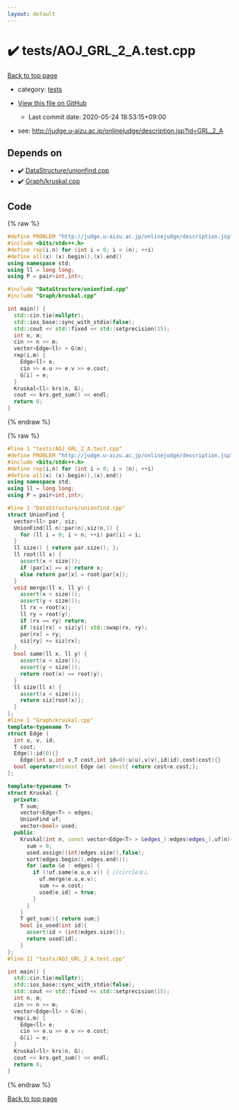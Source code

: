 ```yaml
---
layout: default
---
```


<!-- mathjax config similar to math.stackexchange -->
<script type="text/javascript" async
  src="https://cdnjs.cloudflare.com/ajax/libs/mathjax/2.7.5/MathJax.js?config=TeX-MML-AM_CHTML">
</script>
<script type="text/x-mathjax-config">
  MathJax.Hub.Config({
    TeX: { equationNumbers: { autoNumber: "AMS" }},
    tex2jax: {
      inlineMath: [ ['$','$'] ],
      processEscapes: true
    },
    "HTML-CSS": { matchFontHeight: false },
    displayAlign: "left",
    displayIndent: "2em"
  });
</script>

<script type="text/javascript" src="https://cdnjs.cloudflare.com/ajax/libs/jquery/3.4.1/jquery.min.js"></script>
<script src="https://cdn.jsdelivr.net/npm/jquery-balloon-js@1.1.2/jquery.balloon.min.js" integrity="sha256-ZEYs9VrgAeNuPvs15E39OsyOJaIkXEEt10fzxJ20+2I=" crossorigin="anonymous"></script>
<script type="text/javascript" src="../../assets/js/copy-button.js"></script>
<link rel="stylesheet" href="../../assets/css/copy-button.css" />


# :heavy_check_mark: tests/AOJ_GRL_2_A.test.cpp

<a href="../../index.html">Back to top page</a>

* category: <a href="../../index.html#b61a6d542f9036550ba9c401c80f00ef">tests</a>
* <a href="{{ site.github.repository_url }}/blob/master/tests/AOJ_GRL_2_A.test.cpp">View this file on GitHub</a>
    - Last commit date: 2020-05-24 18:53:15+09:00


* see: <a href="http://judge.u-aizu.ac.jp/onlinejudge/description.jsp?id=GRL_2_A">http://judge.u-aizu.ac.jp/onlinejudge/description.jsp?id=GRL_2_A</a>


## Depends on

* :heavy_check_mark: <a href="../../library/DataStructure/unionfind.cpp.html">DataStructure/unionfind.cpp</a>
* :heavy_check_mark: <a href="../../library/Graph/kruskal.cpp.html">Graph/kruskal.cpp</a>


## Code

<a id="unbundled"></a>
{% raw %}
```cpp
#define PROBLEM "http://judge.u-aizu.ac.jp/onlinejudge/description.jsp?id=GRL_2_A"
#include <bits/stdc++.h>
#define rep(i,n) for (int i = 0; i < (n); ++i)
#define all(x) (x).begin(),(x).end()
using namespace std;
using ll = long long;
using P = pair<int,int>;

#include "DataStructure/unionfind.cpp"
#include "Graph/kruskal.cpp"

int main() {
  std::cin.tie(nullptr);
  std::ios_base::sync_with_stdio(false);
  std::cout << std::fixed << std::setprecision(15);
  int n, m;
  cin >> n >> m;
  vector<Edge<ll> > G(m);
  rep(i,m) {
    Edge<ll> e;
    cin >> e.u >> e.v >> e.cost;
    G[i] = e;
  }
  Kruskal<ll> krs(n, G);
  cout << krs.get_sum() << endl;
  return 0;
}
```
{% endraw %}

<a id="bundled"></a>
{% raw %}
```cpp
#line 1 "tests/AOJ_GRL_2_A.test.cpp"
#define PROBLEM "http://judge.u-aizu.ac.jp/onlinejudge/description.jsp?id=GRL_2_A"
#include <bits/stdc++.h>
#define rep(i,n) for (int i = 0; i < (n); ++i)
#define all(x) (x).begin(),(x).end()
using namespace std;
using ll = long long;
using P = pair<int,int>;

#line 1 "DataStructure/unionfind.cpp"
struct UnionFind {
  vector<ll> par, siz;
  UnionFind(ll n):par(n),siz(n,1) {
    for (ll i = 0; i < n; ++i) par[i] = i;
  }
  ll size() { return par.size(); };
  ll root(ll x) {
    assert(x < size());
    if (par[x] == x) return x;
    else return par[x] = root(par[x]);
  }
  void merge(ll x, ll y) {
    assert(x < size());
    assert(y < size());
    ll rx = root(x);
    ll ry = root(y);
    if (rx == ry) return;
    if (siz[rx] < siz[y]) std::swap(rx, ry);
    par[rx] = ry;
    siz[ry] += siz[rx];
  }
  bool same(ll x, ll y) { 
    assert(x < size());
    assert(y < size());
    return root(x) == root(y);
  }
  ll size(ll x) {
    assert(x < size());
    return siz[root(x)];
  }
};
#line 1 "Graph/kruskal.cpp"
template<typename T>
struct Edge { 
  int u, v, id;
  T cost; 
  Edge():id(0){}
	Edge(int u,int v,T cost,int id=0):u(u),v(v),id(id),cost(cost){}
  bool operator<(const Edge &e) const{ return cost<e.cost;};
};

template<typename T>
struct Kruskal {
  private:
    T sum;
    vector<Edge<T> > edges;
    UnionFind uf;
    vector<bool> used;
  public:
    Kruskal(int n, const vector<Edge<T> > &edges_):edges(edges_),uf(n){
      sum = 0;
      used.assign((int)edges.size(),false);
      sort(edges.begin(),edges.end());
      for (auto &e : edges) {
        if (!uf.same(e.u,e.v)) { //circleなし
          uf.merge(e.u,e.v);
          sum += e.cost;
          used[e.id] = true;
        }
      }
    }
    T get_sum(){ return sum;}
    bool is_used(int id){ 
      assert(id < (int)edges.size());
      return used[id];
    }
};
#line 11 "tests/AOJ_GRL_2_A.test.cpp"

int main() {
  std::cin.tie(nullptr);
  std::ios_base::sync_with_stdio(false);
  std::cout << std::fixed << std::setprecision(15);
  int n, m;
  cin >> n >> m;
  vector<Edge<ll> > G(m);
  rep(i,m) {
    Edge<ll> e;
    cin >> e.u >> e.v >> e.cost;
    G[i] = e;
  }
  Kruskal<ll> krs(n, G);
  cout << krs.get_sum() << endl;
  return 0;
}

```
{% endraw %}

<a href="../../index.html">Back to top page</a>

